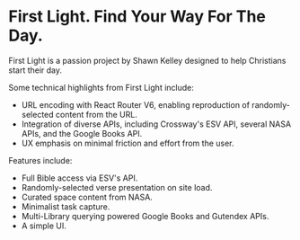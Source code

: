 # First Light. Find Your Way For The Day.

First Light is a passion project by Shawn Kelley designed to help Christians start their day.

Some technical highlights from First Light include:

- URL encoding with React Router V6, enabling reproduction of randomly-selected content from the URL.
- Integration of diverse APIs, including Crossway's ESV API, several NASA APIs, and the Google Books API.
- UX emphasis on minimal friction and effort from the user.

Features include:

- Full Bible access via ESV's API.
- Randomly-selected verse presentation on site load.
- Curated space content from NASA.
- Minimalist task capture.
- Multi-Library querying powered Google Books and Gutendex APIs.
- A simple UI.
